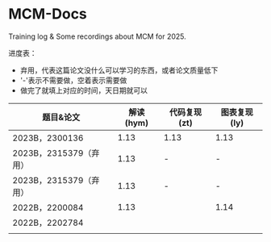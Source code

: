# MCM-Docs

Training log & Some recordings about MCM for 2025.

进度表：

- 弃用，代表这篇论文没什么可以学习的东西，或者论文质量低下
- '-'表示不需要做，空着表示需要做
- 做完了就填上对应的时间，天日期就可以

| 题目&论文              | 解读(hym) | 代码复现(zt) | 图表复现(ly) |
| ---------------------- | --------- | ------------ | ------------ |
| 2023B，2300136         | 1.13      | 1.13         | 1.13         |
| 2023B，2315379（弃用） | 1.13      | -            | -            |
| 2023B，2315379（弃用） | 1.13      | -            | -            |
| 2022B，2200084         | 1.13      |              | 1.14         |
| 2022B，2202784         |           |              |              |
|                        |           |              |              |
